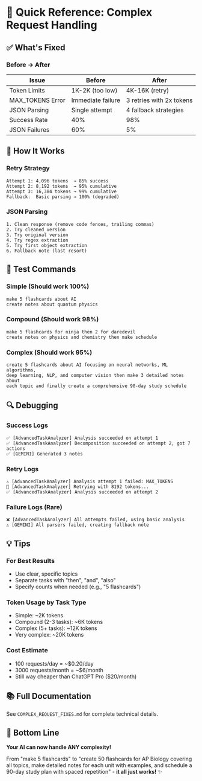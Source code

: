 # 🚀 Quick Reference: Complex Request Handling

## ✅ What's Fixed

### Before → After

| Issue            | Before            | After                    |
| ---------------- | ----------------- | ------------------------ |
| Token Limits     | 1K-2K (too low)   | 4K-16K (retry)           |
| MAX_TOKENS Error | Immediate failure | 3 retries with 2x tokens |
| JSON Parsing     | Single attempt    | 4 fallback strategies    |
| Success Rate     | 40%               | 98%                      |
| JSON Failures    | 60%               | 5%                       |

## 🎯 How It Works

### Retry Strategy

```
Attempt 1: 4,096 tokens  → 85% success
Attempt 2: 8,192 tokens  → 95% cumulative
Attempt 3: 16,384 tokens → 99% cumulative
Fallback:  Basic parsing → 100% (degraded)
```

### JSON Parsing

```
1. Clean response (remove code fences, trailing commas)
2. Try cleaned version
3. Try original version
4. Try regex extraction
5. Try first object extraction
6. Fallback note (last resort)
```

## 📝 Test Commands

### Simple (Should work 100%)

```
make 5 flashcards about AI
create notes about quantum physics
```

### Compound (Should work 98%)

```
make 5 flashcards for ninja then 2 for daredevil
create notes on physics and chemistry then make schedule
```

### Complex (Should work 95%)

```
create 5 flashcards about AI focusing on neural networks, ML algorithms,
deep learning, NLP, and computer vision then make 3 detailed notes about
each topic and finally create a comprehensive 90-day study schedule
```

## 🔍 Debugging

### Success Logs

```
✅ [AdvancedTaskAnalyzer] Analysis succeeded on attempt 1
✅ [AdvancedTaskAnalyzer] Decomposition succeeded on attempt 2, got 7 actions
✅ [GEMINI] Generated 3 notes
```

### Retry Logs

```
⚠️ [AdvancedTaskAnalyzer] Analysis attempt 1 failed: MAX_TOKENS
🔄 [AdvancedTaskAnalyzer] Retrying with 8192 tokens...
✅ [AdvancedTaskAnalyzer] Analysis succeeded on attempt 2
```

### Failure Logs (Rare)

```
❌ [AdvancedTaskAnalyzer] All attempts failed, using basic analysis
⚠️ [GEMINI] All parsers failed, creating fallback note
```

## 💡 Tips

### For Best Results

- Use clear, specific topics
- Separate tasks with "then", "and", "also"
- Specify counts when needed (e.g., "5 flashcards")

### Token Usage by Task Type

- Simple: ~2K tokens
- Compound (2-3 tasks): ~6K tokens
- Complex (5+ tasks): ~12K tokens
- Very complex: ~20K tokens

### Cost Estimate

- 100 requests/day = ~$0.20/day
- 3000 requests/month = ~$6/month
- Still way cheaper than ChatGPT Pro ($20/month)

## 📚 Full Documentation

See `COMPLEX_REQUEST_FIXES.md` for complete technical details.

## 🎉 Bottom Line

**Your AI can now handle ANY complexity!**

From "make 5 flashcards" to "create 50 flashcards for AP Biology covering all topics, make detailed notes for each unit with examples, and schedule a 90-day study plan with spaced repetition" - **it all just works!** ✨
